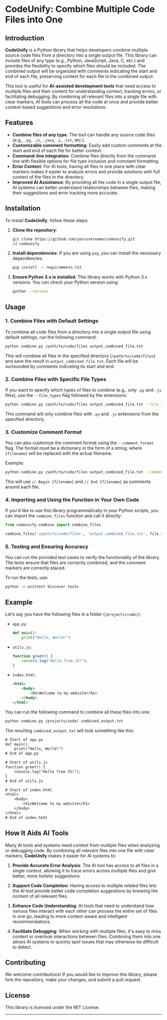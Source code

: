 # CodeUnify: Combine Multiple Code Files into One

## Introduction

**CodeUnify** is a Python library that helps developers combine multiple source code files from a directory into a single output file. This library can include files of any type (e.g., Python, JavaScript, Java, C, etc.) and provides the flexibility to specify which files should be included. The combined output will be organized with comments indicating the start and end of each file, preserving context for each file in the combined output.

This tool is useful for **AI-assisted development tools** that need access to multiple files and their content for understanding context, tracking errors, or facilitating debugging. By combining all relevant files into a single file with clear markers, AI tools can process all the code at once and provide better context-based suggestions and error resolutions.

## Features

- **Combine files of any type**: The tool can handle any source code files (e.g., `.py`, `.js`, `.java`, `.c`, `.txt`, etc.).
- **Customizable comment formatting**: Easily add custom comments at the start and end of each file for better context.
- **Command-line integration**: Combine files directly from the command line with flexible options for file type inclusion and comment formatting.
- **Error Context**: For AI tools, having all files in one place with clear markers makes it easier to analyze errors and provide solutions with full context of the files in the directory.
- **Improved AI Assistance**: By providing all the code in a single output file, AI systems can better understand relationships between files, making their suggestions and error tracking more accurate.

## Installation

To install **CodeUnify**, follow these steps:

1. **Clone the repository**:
    ```bash
    git clone https://github.com/yourusername/codeunify.git
    cd codeunify
    ```

2. **Install dependencies**:
    If you are using `pip`, you can install the necessary dependencies:
    ```bash
    pip install -r requirements.txt
    ```

3. **Ensure Python 3.x is installed**: This library works with Python 3.x versions. You can check your Python version using:
    ```bash
    python --version
    ```

## Usage

### 1. Combine Files with Default Settings

To combine all code files from a directory into a single output file using default settings, run the following command:

```bash
python combine.py /path/to/code/files output_combined_file.txt
```

This will combine all files in the specified directory (`/path/to/code/files`) and save the result in `output_combined_file.txt`. Each file will be surrounded by comments indicating its start and end.

### 2. Combine Files with Specific File Types

If you want to specify which types of files to combine (e.g., only `.py` and `.js` files), use the `--file_types` flag followed by the extensions:

```bash
python combine.py /path/to/code/files output_combined_file.txt --file_types .py .js
```

This command will only combine files with `.py` and `.js` extensions from the specified directory.

### 3. Customize Comment Format

You can also customize the comment format using the `--comment_format` flag. The format must be a dictionary in the form of a string, where `{filename}` will be replaced with the actual filename.

Example:

```bash
python combine.py /path/to/code/files output_combined_file.txt --comment_format "{'start': '// Begin {filename}', 'end': '// End {filename}'}"
```

This will use `// Begin {filename}` and `// End {filename}` as comments around each file.

### 4. Importing and Using the Function in Your Own Code

If you'd like to use this library programmatically in your Python scripts, you can import the `combine_files` function and call it directly:

```python
from codeunify.combine import combine_files

combine_files('/path/to/code/files', 'output_combined_file.txt', file_types=['.py', '.js'])
```

### 5. Testing and Ensuring Accuracy

You can run the provided test cases to verify the functionality of the library. The tests ensure that files are correctly combined, and the comment markers are correctly placed.

To run the tests, use:

```bash
python -m unittest discover tests
```

## Example

Let’s say you have the following files in a folder (`/projects/code/`):

- `app.py`:
  ```python
  def main():
      print("Hello, World!")
  ```

- `utils.js`:
  ```javascript
  function greet() {
      console.log("Hello from JS!");
  }
  ```

- `index.html`:
  ```html
  <html>
      <body>
          <h1>Welcome to my website</h1>
      </body>
  </html>
  ```

You can run the following command to combine all these files into one:

```bash
python combine.py /projects/code/ combined_output.txt
```

The resulting `combined_output.txt` will look something like this:

```txt
# Start of app.py
def main():
    print("Hello, World!")
# End of app.py

# Start of utils.js
function greet() {
    console.log("Hello from JS!");
}
# End of utils.js

# Start of index.html
<html>
    <body>
        <h1>Welcome to my website</h1>
    </body>
</html>
# End of index.html
```

## How It Aids AI Tools

Many AI tools and systems need context from multiple files when analyzing or debugging code. By combining all relevant files into one file with clear markers, **CodeUnify** makes it easier for AI systems to:

1. **Provide Accurate Error Analysis**: The AI tool has access to all files in a single context, allowing it to trace errors across multiple files and give better, more holistic suggestions.
   
2. **Support Code Completion**: Having access to multiple related files lets the AI tool provide better code completion suggestions by knowing the content of all relevant files.

3. **Enhance Code Understanding**: AI tools that need to understand how various files interact with each other can process the entire set of files in one go, leading to more context-aware and intelligent recommendations.

4. **Facilitate Debugging**: When working with multiple files, it's easy to miss context or overlook interactions between files. Combining them into one allows AI systems to quickly spot issues that may otherwise be difficult to detect.

## Contributing

We welcome contributions! If you would like to improve this library, please fork the repository, make your changes, and submit a pull request.

## License

This library is licensed under the MIT License.

---
